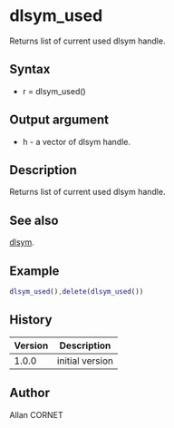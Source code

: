 

# dlsym_used

Returns list of current used dlsym handle.

## Syntax

- r = dlsym_used()

## Output argument

 - h - a vector of dlsym handle.

## Description


  <p>Returns list of current used dlsym handle.</p>


## See also

[dlsym](dlSym.html).
## Example

```matlab
dlsym_used(),delete(dlsym_used())
```

## History

|Version|Description|
|------|------|
|1.0.0|initial version|


## Author

Allan CORNET




